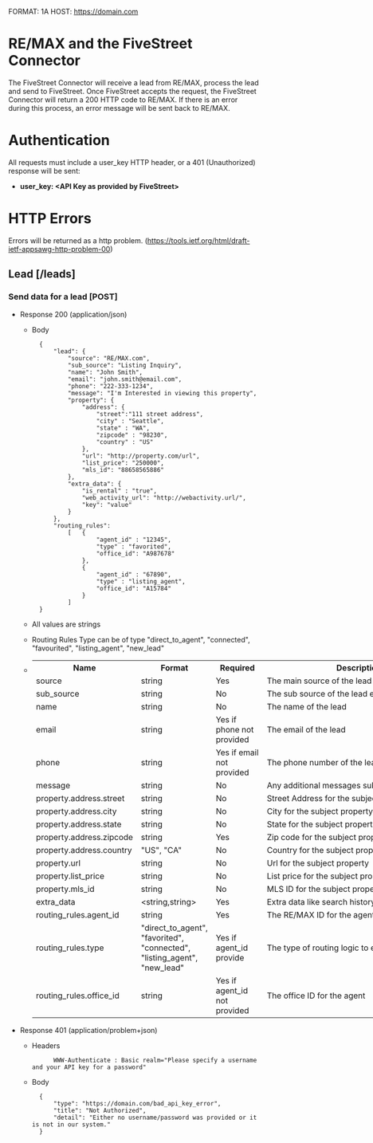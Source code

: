 FORMAT: 1A
HOST: https://domain.com

# RE/MAX and the FiveStreet Connector

The FiveStreet Connector will receive a lead from RE/MAX, process the lead and send to FiveStreet. Once FiveStreet accepts the request, the FiveStreet Connector will return a 200 HTTP code to RE/MAX. If there is an error during this process, an error message will be sent back to RE/MAX. 

# Authentication

All requests must include a user_key HTTP header, or a 401 (Unauthorized) response will be sent:

+ **user_key: \<API Key as provided by FiveStreet\>**

# HTTP Errors

Errors will be returned as a http problem. (https://tools.ietf.org/html/draft-ietf-appsawg-http-problem-00)

## Lead [/leads]

### Send data for a lead [POST]
+ Response 200 (application/json)

    + Body

            {
                "lead": {
                    "source": "RE/MAX.com",
                    "sub_source": "Listing Inquiry",
                    "name": "John Smith",
                    "email": "john.smith@email.com",
                    "phone": "222-333-1234",
                    "message": "I'm Interested in viewing this property",
                    "property": {
                        "address": {
                            "street":"111 street address",
                            "city" : "Seattle",
                            "state" : "WA",
                            "zipcode" : "98230",
                            "country" : "US"
                        },
                        "url": "http://property.com/url",
                        "list_price": "250000",
                        "mls_id": "88658565886"
                    },
                    "extra_data": {
                        "is_rental" : "true",
                        "web_activity_url": "http://webactivity.url/",
                        "key": "value"
                    }
                },
                "routing_rules": 
                    [   {
                            "agent_id" : "12345",
                            "type" : "favorited",
                            "office_id": "A987678"
                        },
                        {
                            "agent_id" : "67890",
                            "type" : "listing_agent",
                            "office_id": "A15784"
                        }
                    ]
            }
    
    + All values are strings
    + Routing Rules Type can be of type "direct_to_agent", "connected", "favourited", "listing_agent", "new_lead"
    + <table style="undefined;table-layout: fixed; width: 849px">
        <colgroup>
        <col style="width: 188px">
        <col style="width: 115px">
        <col style="width: 106px">
        <col style="width: 440px">
        </colgroup>
          <tr>
            <th>Name</th>
            <th>Format</th>
            <th>Required</th>
            <th>Description</th>
          </tr>
          <tr>
            <td>source</td>
            <td>string</td>
            <td>Yes</td>
            <td>The main source of the lead e.g. "Remax.com"</td>
          </tr>
          <tr>
            <td>sub_source</td>
            <td>string</td>
            <td>No</td>
            <td>The sub source of the lead e.g "Listing Inquiry"</td>
          </tr>
          <tr>
            <td>name</td>
            <td>string</td>
            <td>No</td>
            <td>The name of the lead</td>
          </tr>
          <tr>
            <td>email</td>
            <td>string</td>
            <td>Yes if phone not provided</td>
            <td>The email of the lead</td>
          </tr>
          <tr>
            <td>phone</td>
            <td>string</td>
            <td>Yes if email not provided</td>
            <td>The phone number of the lead</td>
          </tr>
          <tr>
            <td>message</td>
            <td>string</td>
            <td>No</td>
            <td>Any additional messages submitted with the lead</td>
          </tr>
          <tr>
            <td>property.address.street</td>
            <td>string</td>
            <td>No</td>
            <td>Street Address for the subject property</td>
          </tr>
          <tr>
            <td>property.address.city</td>
            <td>string</td>
            <td>No</td>
            <td>City for the subject property</td>
          </tr>
          <tr>
            <td>property.address.state</td>
            <td>string</td>
            <td>No</td>
            <td>State for the subject property</td>
          </tr>
          <tr>
            <td>property.address.zipcode</td>
            <td>string</td>
            <td>Yes</td>
            <td>Zip code for the subject property</td>
          </tr>
          <tr>
            <td>property.address.country</td>
            <td>"US", "CA"</td>
            <td>No</td>
            <td>Country for the subject property</td>
          </tr>
          <tr>
            <td>property.url</td>
            <td>string</td>
            <td>No</td>
            <td>Url for the subject property</td>
          </tr>
          <tr>
            <td>property.list_price</td>
            <td>string</td>
            <td>No</td>
            <td>List price for the subject property</td>
          </tr>
          <tr>
            <td>property.mls_id</td>
            <td>string</td>
            <td>No</td>
            <td>MLS ID for the subject property</td>
          </tr>
          <tr>
            <td>extra_data</td>
            <td>&lt;string,string&gt;</td>
            <td>Yes</td>
            <td>Extra data like search history url</td>
          </tr>
          <tr>
            <td>routing_rules.agent_id</td>
            <td>string</td>
            <td>Yes</td>
            <td>The RE/MAX ID for the agent</td>
          </tr>
          <tr>
            <td>routing_rules.type</td>
            <td>"direct_to_agent",<br>"favorited",<br/>"connected",<br/>"listing_agent",<br/>"new_lead"</td>
            <td>Yes if agent_id provide</td>
            <td>The type of routing logic to employ</td>
          </tr>
          <tr>
            <td>routing_rules.office_id</td>
            <td>string</td>
            <td>Yes if agent_id not provided</td>
            <td>The office ID for the agent</td>
          </tr>
        </table>

+ Response 401 (application/problem+json)

    + Headers

                WWW-Authenticate : Basic realm="Please specify a username and your API key for a password"

    + Body

            {
                "type": "https://domain.com/bad_api_key_error",
                "title": "Not Authorized",
                "detail": "Either no username/password was provided or it is not in our system."
            }
